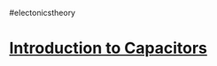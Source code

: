 #electonicstheory

# [Introduction to Capacitors](https://www.electronics-tutorials.ws/capacitor/cap_1.html)
